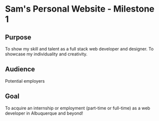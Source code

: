 # Sam's Personal Website - Milestone 1

## Purpose

To show my skill and talent as a full stack web developer and designer. To showcase my individuality and creativity.

## Audience

Potential employers

## Goal

To acquire an internship or employment (part-time or full-time) as a web developer in Albuquerque and beyond!

